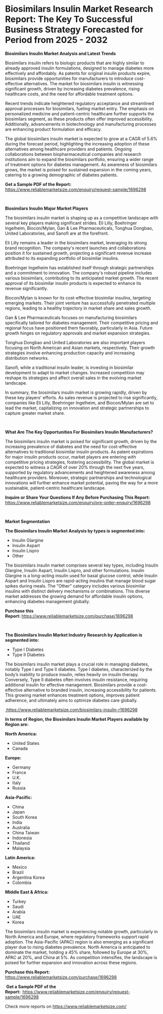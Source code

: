 <p><h1>Biosimilars Insulin Market Research Report: The Key To Successful Business Strategy Forecasted for Period from 2025 - 2032</h1></p><p><strong>Biosimilars Insulin Market Analysis and Latest Trends</strong></p>
<p><p>Biosimilars insulin refers to biologic products that are highly similar to already approved insulin formulations, designed to manage diabetes more effectively and affordably. As patents for original insulin products expire, biosimilars provide opportunities for manufacturers to introduce cost-effective alternatives. The market for biosimilars insulin is witnessing significant growth, driven by increasing diabetes prevalence, rising healthcare costs, and the need for affordable treatment options.</p><p>Recent trends indicate heightened regulatory acceptance and streamlined approval processes for biosimilars, fueling market entry. The emphasis on personalized medicine and patient-centric healthcare further supports the biosimilars segment, as these products often offer improved accessibility. Additionally, advancements in biotechnology and manufacturing processes are enhancing product formulation and efficacy.</p><p>The global biosimilars insulin market is expected to grow at a CAGR of 5.6% during the forecast period, highlighting the increasing adoption of these alternatives among healthcare providers and patients. Ongoing collaborations between biopharmaceutical companies and research institutions aim to expand the biosimilars portfolio, ensuring a wider range of treatment options for diabetes management. As awareness of biosimilars grows, the market is poised for sustained expansion in the coming years, catering to a growing demographic of diabetes patients.</p></p>
<p><strong>Get a Sample PDF of the Report:&nbsp;</strong> <a href="https://www.reliablemarketsize.com/enquiry/request-sample/1696298?utm_campaign=1836&utm_medium=2&utm_source=Github&utm_content=ia&utm_term=08032025&utm_id=biosimilars-insulin">https://www.reliablemarketsize.com/enquiry/request-sample/1696298</a></p>
<p>&nbsp;</p>
<p><strong>Biosimilars Insulin Major Market Players</strong></p>
<p><p>The biosimilars insulin market is shaping up as a competitive landscape with several key players making significant strides. Eli Lilly, Boehringer Ingelheim, Biocon/Mylan, Gan & Lee Pharmaceuticals, Tonghua Dongbao, United Laboratories, and Sanofi are at the forefront.</p><p>Eli Lilly remains a leader in the biosimilars market, leveraging its strong brand recognition. The company's recent launches and collaborations position it for sustained growth, projecting a significant revenue increase attributed to its expanding portfolio of biosimilar insulins.</p><p>Boehringer Ingelheim has established itself through strategic partnerships and a commitment to innovation. The company's robust pipeline includes various biosimilars, contributing to its anticipated market growth. The recent approval of its biosimilar insulin products is expected to enhance its revenue significantly.</p><p>Biocon/Mylan is known for its cost-effective biosimilar insulins, targeting emerging markets. Their joint venture has successfully penetrated multiple regions, leading to a healthy trajectory in market share and sales growth.</p><p>Gan & Lee Pharmaceuticals focuses on manufacturing biosimilars specifically tailored for diabetes management. Their competitive pricing and regional focus have positioned them favorably, particularly in Asia. Future growth hinges on regulatory approvals and market expansion strategies.</p><p>Tonghua Dongbao and United Laboratories are also important players focusing on North American and Asian markets, respectively. Their growth strategies involve enhancing production capacity and increasing distribution networks.</p><p>Sanofi, while a traditional insulin leader, is investing in biosimilar development to adapt to market changes. Increased competition may reshape its strategies and affect overall sales in the evolving market landscape.</p><p>In summary, the biosimilars insulin market is growing rapidly, driven by these key players' efforts. As sales revenue is projected to rise significantly, companies like Eli Lilly, Boehringer Ingelheim, and Biocon/Mylan are set to lead the market, capitalizing on innovation and strategic partnerships to capture greater market share.</p></p>
<p>&nbsp;</p>
<p><strong>What Are The Key Opportunities For Biosimilars Insulin Manufacturers?</strong></p>
<p><p>The biosimilars insulin market is poised for significant growth, driven by the increasing prevalence of diabetes and the need for cost-effective alternatives to traditional biosimilar insulin products. As patent expirations for major insulin products occur, market players are entering with competitive pricing strategies, fostering accessibility. The global market is expected to witness a CAGR of over 20% through the next five years, supported by regulatory advancements and heightened awareness among healthcare providers. Moreover, strategic partnerships and technological innovations will further enhance market potential, paving the way for a more sustainable, patient-centric healthcare landscape.</p></p>
<p><strong>Inquire or Share Your Questions If Any Before Purchasing This Report:</strong> <a href="https://www.reliablemarketsize.com/enquiry/pre-order-enquiry/1696298?utm_campaign=1836&utm_medium=2&utm_source=Github&utm_content=ia&utm_term=08032025&utm_id=biosimilars-insulin">https://www.reliablemarketsize.com/enquiry/pre-order-enquiry/1696298</a></p>
<p>&nbsp;</p>
<p><strong>Market Segmentation</strong></p>
<p><strong>The Biosimilars Insulin Market Analysis by types is segmented into:</strong></p>
<p><ul><li>Insulin Glargine</li><li>Insulin Aspart</li><li>Insulin Lispro</li><li>Other</li></ul></p>
<p><p>The biosimilars insulin market comprises several key types, including Insulin Glargine, Insulin Aspart, Insulin Lispro, and other formulations. Insulin Glargine is a long-acting insulin used for basal glucose control, while Insulin Aspart and Insulin Lispro are rapid-acting insulins that manage blood sugar spikes during meals. The "Other" category includes various biosimilar insulins with distinct delivery mechanisms or combinations. This diverse market addresses the growing demand for affordable insulin options, enhancing diabetes management globally.</p></p>
<p><strong>Purchase this Report:&nbsp;</strong><a href="https://www.reliablemarketsize.com/purchase/1696298?utm_campaign=1836&utm_medium=2&utm_source=Github&utm_content=ia&utm_term=08032025&utm_id=biosimilars-insulin">https://www.reliablemarketsize.com/purchase/1696298</a></p>
<p>&nbsp;</p>
<p><strong>The Biosimilars Insulin Market Industry Research by Application is segmented into:</strong></p>
<p><ul><li>Type I Diabetes</li><li>Type II Diabetes</li></ul></p>
<p><p>The biosimilars insulin market plays a crucial role in managing diabetes, notably Type I and Type II diabetes. Type I diabetes, characterized by the body’s inability to produce insulin, relies heavily on insulin therapy. Conversely, Type II diabetes often involves insulin resistance, requiring additional insulin for effective management. Biosimilars provide a cost-effective alternative to branded insulin, increasing accessibility for patients. This growing market enhances treatment options, improves patient adherence, and ultimately aims to optimize diabetes care globally.</p></p>
<p><a href="https://www.reliablemarketsize.com/biosimilars-insulin-r1696298?utm_campaign=1836&utm_medium=2&utm_source=Github&utm_content=ia&utm_term=08032025&utm_id=biosimilars-insulin">&nbsp;https://www.reliablemarketsize.com/biosimilars-insulin-r1696298</a></p>
<p><strong>In terms of Region, the Biosimilars Insulin Market Players available by Region are:</strong></p>
<p>
    <p> <strong> North America: </strong>
        <ul>
            <li>United States</li>
            <li>Canada</li>
        </ul>
        </p> 
    <p> <strong> Europe: </strong>
        <ul>
            <li>Germany</li>
            <li>France</li>
            <li>U.K.</li>
            <li>Italy</li>
            <li>Russia</li>
        </ul>
        </p> 
    <p> <strong> Asia-Pacific: </strong>
        <ul>
            <li>China</li>
            <li>Japan</li>
            <li>South Korea</li>
            <li>India</li>
            <li>Australia</li>
            <li>China Taiwan</li>
            <li>Indonesia</li>
            <li>Thailand</li>
            <li>Malaysia</li>
        </ul>
        </p> 
    <p> <strong> Latin America: </strong>
        <ul>
            <li>Mexico</li>
            <li>Brazil</li>
            <li>Argentina Korea</li>
            <li>Colombia</li>
        </ul>
        </p> 
    <p> <strong> Middle East & Africa: </strong>
        <ul>
            <li>Turkey</li>
            <li>Saudi</li>
            <li>Arabia</li>
            <li>UAE</li>
            <li>Korea</li>
        </ul>
    </p>
    </p>
<p><p>The biosimilars insulin market is experiencing notable growth, particularly in North America and Europe, where regulatory frameworks support rapid adoption. The Asia-Pacific (APAC) region is also emerging as a significant player due to rising diabetes prevalence. North America is anticipated to dominate the market, holding a 45% share, followed by Europe at 30%, APAC at 20%, and China at 5%. As competition intensifies, the landscape is poised for further expansion and innovation across these regions.</p></p>
<p><strong>Purchase this Report: </strong><a href="https://www.reliablemarketsize.com/purchase/1696298?utm_campaign=1836&utm_medium=2&utm_source=Github&utm_content=ia&utm_term=08032025&utm_id=biosimilars-insulin">https://www.reliablemarketsize.com/purchase/1696298</a></p>
<p>&nbsp;<strong>Get a Sample PDF of the Report:&nbsp;&nbsp;</strong><a href="https://www.reliablemarketsize.com/enquiry/request-sample/1696298?utm_campaign=1836&utm_medium=2&utm_source=Github&utm_content=ia&utm_term=08032025&utm_id=biosimilars-insulin">https://www.reliablemarketsize.com/enquiry/request-sample/1696298</a></p>
<p><strong></strong></p>
<p>Check more reports on <a href="https://www.reliablemarketsize.com/?utm_campaign=1836&utm_medium=2&utm_source=Github&utm_content=ia&utm_term=08032025&utm_id=biosimilars-insulin">https://www.reliablemarketsize.com/</a></p>